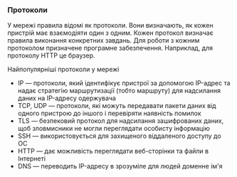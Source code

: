 ### Протоколи

У мережі правила відомі як протоколи. Вони визначають, як кожен пристрій має взаємодіяти один з одним. Кожен протокол визначає правила виконання конкретних завдань. Для роботи з кожним протоколом призначене програмне забезпечення. Наприклад, для протоколу HTTP це браузер.

Найпопулярніші протоколи у мережі

-   IP — протоколи, який ідентифікує пристрої за допомогою IP-адрес та надає стратегію маршрутизації (тобто маршруту) для надсилання даних на IP-адресу одержувача
-   TCP, UDP — протоколи, які можуть передавати пакети даних від одного пристрою до іншого і перевіряти наявність помилок
-   TLS — безпековий протокол для надсилання зашифрованих даних, щоб зловмисники не могли переглядати особисту інформацію
-   SSH — використовується для захищеного віддаленого доступу до ОС
-   HTTP — дає можливість переглядати веб-сторінки та файли в Інтернеті
-   DNS — переводить IP-адресу в зрозуміле для людей доменне ім'я
